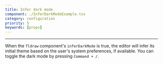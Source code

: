 ```yaml
---
title: Infer dark mode
component: ./InferDarkModeExample.tsx
category: configuration
priority: 5
keywords: [props]
---
```


---

When the `Tldraw` component's `inferDarkMode` is true, the editor will infer its initial theme based on the user's system preferences, if available. You can toggle the dark mode by pressing `Command + /`.
